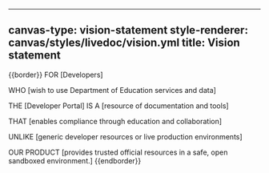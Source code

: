 <!--
LiveDoc - Product Canvas: Vision statement
For information on how to edit and maintain this file, please visit: developer.qed.qld.gov.au/LiveDoc-Canvas
-->

---
canvas-type: vision-statement
style-renderer: canvas/styles/livedoc/vision.yml
title: Vision statement
---
{{border}}
FOR [Developers]

WHO [wish to use Department of Education services and data]

THE [Developer Portal] IS A [resource of documentation and tools]

THAT [enables compliance through education and collaboration]

UNLIKE [generic developer resources or live production environments]

OUR PRODUCT [provides trusted official resources in a safe, open sandboxed environment.]
{{endborder}}
